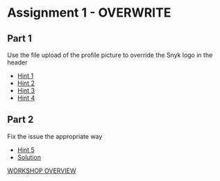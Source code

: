 # Assignment 1 - OVERWRITE

## Part 1
Use the file upload of the profile picture to override the Snyk logo in the header

- [Hint 1](hint1.md)
- [Hint 2](hint2.md)
- [Hint 3](hint3.md)
- [Hint 4](hint4.md)



## Part 2
Fix the issue the appropriate way

- [Hint 5](hint5.md)
- [Solution](solution.md)

[WORKSHOP OVERVIEW](../WORKSHOP.MD)